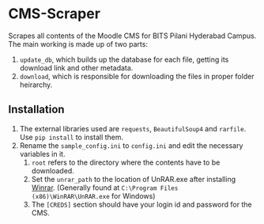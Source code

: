 # CMS-Scraper
Scrapes all contents of the Moodle CMS for BITS Pilani Hyderabad Campus. The main working is made up of two parts:
1. `update_db`, which builds up the database for each file, getting its download link and other metadata.
2. `download`, which is responsible for downloading the files in proper folder heirarchy.

## Installation
1. The external libraries used are `requests`, `BeautifulSoup4` and `rarfile`. Use `pip install` to install them.
2. Rename the `sample_config.ini` to `config.ini` and edit the necessary variables in it.
	1. `root` refers to the directory where the contents have to be downloaded.
	2. Set the `unrar_path` to the location of UnRAR.exe after installing [Winrar](https://www.rarlab.com/download.htm). (Generally found at `C:\Program Files (x86)\WinRAR\UnRAR.exe` for Windows)
	3. The `[CREDS]` section should have your login id and password for the CMS.
